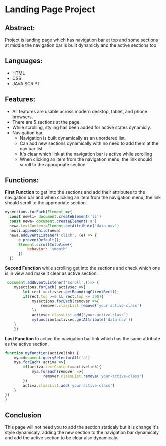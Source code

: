 # Landing Page Project

## Abstract:
Project is landing page which has navigation bar at top and some sections at middle
 the navigation bar is built dynamicly and the active sections too

## Languages:
* HTML
* CSS
* JAVA SCRIPT

## Features:

*  All features are usable across modern desktop, tablet, and phone browsers.
*  There are 5 sections at the page.
*  While scrolling, styling has been added for active states dynamicly.
*  Navigation bar.
   *  Navigation is built dynamically as an unordered list.
   *  Can add new sections dynamically with no need to add them at the nav bar list
   *  It's clear which link at the navigation bar is active while scrolling
    * When clicking an item from the navigation menu, the link should scroll to the appropriate section.
 
 ## Functions:
  **First Function** to get into the sections and add their attributes to the navigation bar and when clicking an item from the navigation menu, the link should scroll to the appropriate section.

  ```js
  mysections.forEach(Element =>{
    const newli= document.createElement('li')
    const newa= document.createElement('a')
    newa.textContent=Element.getAttribute('data-nav')
    newli.appendChild(newa)
    newa.addEventListener('click', (e) => {
        e.preventDefault();
        Element.scrollIntoView({
            behavior: 'smooth'
        })
    })
 ```
**Second Function** while scrolling get into the sections and check which one is in view and make it clear as active section.
```js
 document.addEventListener('scroll',()=> {
    mysections.forEach( activsec =>{
        let rect =activsec.getBoundingClientRect();
        if(rect.top >=0 && rect.top <= 300){
            mysections.forEach(remover =>{
                remover.classList.remove('your-active-class')
            })
            activsec.classList.add('your-active-class')
            myfunction(activsec.getAttribute('data-nav'))
    }
    })
```    
**Last Function** to active the navigation bar link which has the same attribute as the active 
section.
```js
function myfunction(activelink) {
    mya=document.querySelectorAll('a')
    mya.forEach( activa =>{
        if(activa.textContent==activelink){
            mya.forEach(remover =>{
                 remover.classList.remove('your-active-class')
        })
        activa.classList.add('your-active-class')
    }
})
}
```
## Conclusion
This page will not need you to add the section staticaly but it is change it's style dynamicaly, adding the new section to the navigation bar dynamicaly and add the active section to be clear also dynamicaly.